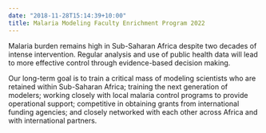 ```yaml
---
date: "2018-11-28T15:14:39+10:00"
title: Malaria Modeling Faculty Enrichment Program 2022
---
```


Malaria burden remains high in Sub-Saharan Africa despite two decades of intense intervention. Regular analysis and use of public health data will lead to more effective control through evidence-based decision making.

Our long-term goal is to train a critical mass of modeling scientists who are retained within Sub-Saharan Africa; training the next generation of modelers; working closely with local malaria control programs to provide operational support; competitive in obtaining grants from international funding agencies; and closely networked with each other across Africa and with international partners.

